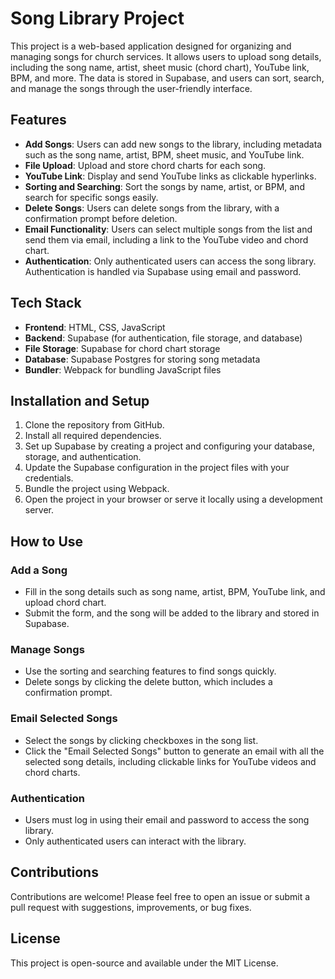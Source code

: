 # Song Library Project

This project is a web-based application designed for organizing and managing songs for church services. It allows users to upload song details, including the song name, artist, sheet music (chord chart), YouTube link, BPM, and more. The data is stored in Supabase, and users can sort, search, and manage the songs through the user-friendly interface.

## Features

- **Add Songs**: Users can add new songs to the library, including metadata such as the song name, artist, BPM, sheet music, and YouTube link.
- **File Upload**: Upload and store chord charts for each song.
- **YouTube Link**: Display and send YouTube links as clickable hyperlinks.
- **Sorting and Searching**: Sort the songs by name, artist, or BPM, and search for specific songs easily.
- **Delete Songs**: Users can delete songs from the library, with a confirmation prompt before deletion.
- **Email Functionality**: Users can select multiple songs from the list and send them via email, including a link to the YouTube video and chord chart.
- **Authentication**: Only authenticated users can access the song library. Authentication is handled via Supabase using email and password.

## Tech Stack

- **Frontend**: HTML, CSS, JavaScript
- **Backend**: Supabase (for authentication, file storage, and database)
- **File Storage**: Supabase for chord chart storage
- **Database**: Supabase Postgres for storing song metadata
- **Bundler**: Webpack for bundling JavaScript files

## Installation and Setup

1. Clone the repository from GitHub.
2. Install all required dependencies.
3. Set up Supabase by creating a project and configuring your database, storage, and authentication.
4. Update the Supabase configuration in the project files with your credentials.
5. Bundle the project using Webpack.
6. Open the project in your browser or serve it locally using a development server.

## How to Use

### Add a Song
- Fill in the song details such as song name, artist, BPM, YouTube link, and upload chord chart.
- Submit the form, and the song will be added to the library and stored in Supabase.

### Manage Songs
- Use the sorting and searching features to find songs quickly.
- Delete songs by clicking the delete button, which includes a confirmation prompt.

### Email Selected Songs
- Select the songs by clicking checkboxes in the song list.
- Click the "Email Selected Songs" button to generate an email with all the selected song details, including clickable links for YouTube videos and chord charts.

### Authentication
- Users must log in using their email and password to access the song library.
- Only authenticated users can interact with the library.

## Contributions

Contributions are welcome! Please feel free to open an issue or submit a pull request with suggestions, improvements, or bug fixes.

## License

This project is open-source and available under the MIT License.
